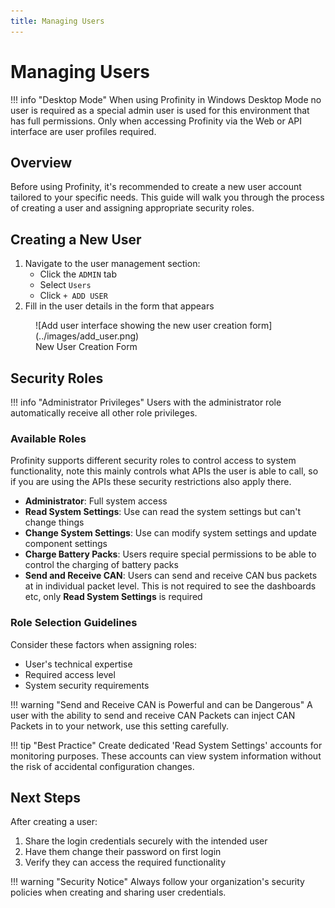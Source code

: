 ```yaml
---
title: Managing Users
---
```


# Managing Users

!!! info "Desktop Mode"
    When using Profinity in Windows Desktop Mode no user is required as a special admin user is used for this environment that has full permissions.  Only when accessing Profinity via the Web or API interface are user profiles required.

## Overview

Before using Profinity, it's recommended to create a new user account tailored to your specific needs. This guide will walk you through the process of creating a user and assigning appropriate security roles.

## Creating a New User

1. Navigate to the user management section:
    - Click the `ADMIN` tab
    - Select `Users`
    - Click `+ ADD USER`
2. Fill in the user details in the form that appears

<figure markdown>
![Add user interface showing the new user creation form](../images/add_user.png)
<figcaption>New User Creation Form</figcaption>
</figure>

## Security Roles

!!! info "Administrator Privileges"
    Users with the administrator role automatically receive all other role privileges.

### Available Roles

Profinity supports different security roles to control access to system functionality, note this mainly controls what APIs the user is able to call, so if you are using the APIs these security restrictions also apply there.

- **Administrator**: Full system access
- **Read System Settings**: Use can read the system settings but can't change things
- **Change System Settings**: Use can modify system settings and update component settings
- **Charge Battery Packs**: Users require special permissions to be able to control the charging of battery packs
- **Send and Receive CAN**: Users can send and receive CAN bus packets at in individual packet level.  This is not required to see the dashboards etc, only **Read System Settings** is required

### Role Selection Guidelines

Consider these factors when assigning roles:

- User's technical expertise
- Required access level
- System security requirements

!!! warning "Send and Receive CAN is Powerful and can be Dangerous"
    A user with the ability to send and receive CAN Packets can inject CAN Packets in to your network, use this setting carefully.

!!! tip "Best Practice"
    Create dedicated 'Read System Settings' accounts for monitoring purposes. These accounts can view system information without the risk of accidental configuration changes.

## Next Steps

After creating a user:

1. Share the login credentials securely with the intended user
2. Have them change their password on first login
3. Verify they can access the required functionality

!!! warning "Security Notice"
    Always follow your organization's security policies when creating and sharing user credentials.